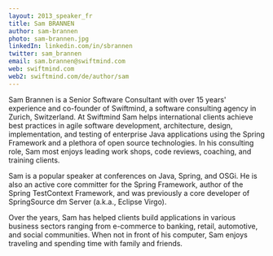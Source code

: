 ```yaml
---
layout: 2013_speaker_fr
title: Sam BRANNEN
author: sam-brannen
photo: sam-brannen.jpg
linkedIn: linkedin.com/in/sbrannen
twitter: sam_brannen
email: sam.brannen@swiftmind.com
web: swiftmind.com
web2: swiftmind.com/de/author/sam
---
```


Sam Brannen is a Senior Software Consultant with over 15 years' experience and co-founder of Swiftmind, a software consulting agency in Zurich, Switzerland. At Swiftmind Sam helps international clients achieve best practices in agile software development, architecture, design, implementation, and testing of enterprise Java applications using the Spring Framework and a plethora of open source technologies. In his consulting role, Sam most enjoys leading work shops, code reviews, coaching, and training clients.

Sam is a popular speaker at conferences on Java, Spring, and OSGi. He is also an active core committer for the Spring Framework, author of the Spring TestContext Framework, and was previously a core developer of SpringSource dm Server (a.k.a., Eclipse Virgo).

Over the years, Sam has helped clients build applications in various business sectors ranging from e-commerce to banking, retail, automotive, and social communities. When not in front of his computer, Sam enjoys traveling and spending time with family and friends.